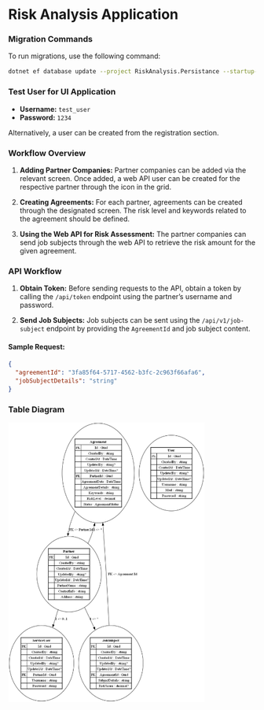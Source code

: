 # Risk Analysis Application

### Migration Commands
To run migrations, use the following command:

```bash
dotnet ef database update --project RiskAnalysis.Persistance --startup-project RiskAnalysis.WebUI
```

### Test User for UI Application

- **Username:** `test_user`
- **Password:** `1234`

Alternatively, a user can be created from the registration section.

### Workflow Overview

1. **Adding Partner Companies:**
   Partner companies can be added via the relevant screen. Once added, a web API user can be created for the respective partner through the icon in the grid.

2. **Creating Agreements:**
   For each partner, agreements can be created through the designated screen. The risk level and keywords related to the agreement should be defined.

3. **Using the Web API for Risk Assessment:**
   The partner companies can send job subjects through the web API to retrieve the risk amount for the given agreement.

### API Workflow

1. **Obtain Token:**
   Before sending requests to the API, obtain a token by calling the `/api/token` endpoint using the partner’s username and password.

2. **Send Job Subjects:**
   Job subjects can be sent using the `/api/v1/job-subject` endpoint by providing the `AgreementId` and job subject content.

#### Sample Request:
```json
{
  "agreementId": "3fa85f64-5717-4562-b3fc-2c963f66afa6",
  "jobSubjectDetails": "string"
}
```

### Table Diagram
<img src="https://raw.githubusercontent.com/btunabilgili/test-case/master/sql_diagram.png" alt="Alt text" width="400"/>

